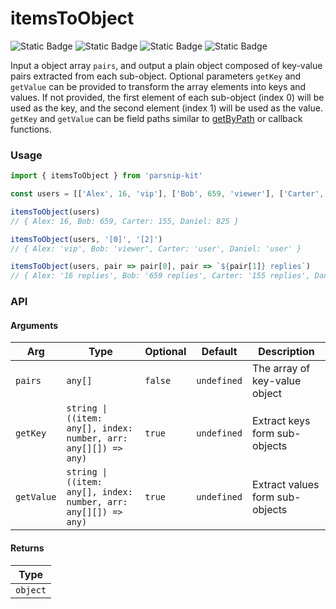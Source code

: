# itemsToObject
![Static Badge](https://img.shields.io/badge/Statement%20Coverage-100.00%-brightgreen) ![Static Badge](https://img.shields.io/badge/Branch%20Coverage-100.00%-brightgreen) ![Static Badge](https://img.shields.io/badge/Function%20Coverage-100.00%-brightgreen) ![Static Badge](https://img.shields.io/badge/Line%20Coverage-100.00%-brightgreen)
      
Input a object array `pairs`, and output a plain object composed of key-value pairs extracted from each sub-object. Optional parameters `getKey` and `getValue` can be provided to transform the array elements into keys and values. If not provided, the first element of each sub-object (index 0) will be used as the key, and the second element (index 1) will be used as the value. `getKey` and `getValue` can be field paths similar to [getByPath](../object/getByPath) or callback functions.

### Usage

```ts
import { itemsToObject } from 'parsnip-kit'

const users = [['Alex', 16, 'vip'], ['Bob', 659, 'viewer'], ['Carter', 155, 'user'], ['Daniel', 825, 'user']]

itemsToObject(users)
// { Alex: 16, Bob: 659, Carter: 155, Daniel: 825 }

itemsToObject(users, '[0]', '[2]')
// { Alex: 'vip', Bob: 'viewer', Carter: 'user', Daniel: 'user' }

itemsToObject(users, pair => pair[0], pair => `${pair[1]} replies`)
// { Alex: '16 replies', Bob: '659 replies', Carter: '155 replies', Daniel: '825 replies' }
```


### API

#### Arguments

| Arg | Type | Optional | Default | Description |
| --- | --- | --- | --- | --- |
| `pairs` | `any[]` | `false` | `undefined` | The array of key-value object |
| `getKey` | `string \| ((item: any[], index: number, arr: any[][]) => any)` | `true` | `undefined` | Extract keys form sub-objects |
| `getValue` | `string \| ((item: any[], index: number, arr: any[][]) => any)` | `true` | `undefined` | Extract values form sub-objects |

#### Returns

| Type |
| ---  |
| `object`  |